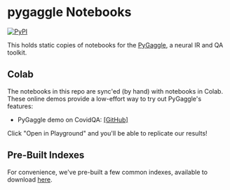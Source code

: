 # pygaggle Notebooks

[![PyPI](https://img.shields.io/pypi/v/pygaggle?color=brightgreen)](https://pypi.org/project/pygaggle/)

This holds static copies of notebooks for the [PyGaggle](https://github.com/castorini/pygaggle), a neural IR and QA toolkit.

## Colab

The notebooks in this repo are sync'ed (by hand) with notebooks in Colab.
These online demos provide a low-effort way to try out PyGaggle's features:

+ PyGaggle demo on CovidQA: [[GitHub]](pygaggle_covidqa_demo.ipynb)

Click "Open in Playground" and you'll be able to replicate our results!

## Pre-Built Indexes

For convenience, we've pre-built a few common indexes, available to download [here](https://git.uwaterloo.ca/jimmylin/anserini-indexes).
